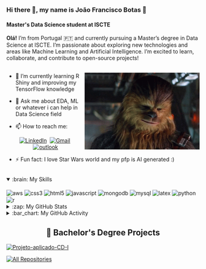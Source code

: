 ### Hi there 👋, my name is João Francisco Botas 🥾
#### Master's Data Science student at ISCTE
**Olá!** I’m from Portugal 🇵🇹 and currently pursuing a Master’s degree in Data Science at ISCTE. I’m passionate about exploring new technologies and areas like Machine Learning and Artificial Intelligence. I’m excited to learn, collaborate, and contribute to open-source projects!
<!--![Data Science Master's student at ISCTE]()-->


<!--[<img src='https://cdn.jsdelivr.net/npm/simple-icons@3.0.1/icons/github.svg' alt='github' height='60'>](https://github.com/JoniFB03)  [<img src='https://cdn.jsdelivr.net/npm/simple-icons@3.0.1/icons/linkedin.svg' alt='linkedin' height='60'>](https://www.linkedin.com/in/joaof-botas/) -->

<!--
**JoniFB03/JoniFB03** is a ✨ _special_ ✨ repository because its `README.md` (this file) appears on your GitHub profile.

Here are some ideas to get you started:

- 🔭 I’m currently working on ...
- 🌱 I’m currently learning R Shiny and improving my TensorFlow knowledge
- 💬 Ask me about EDA, ML or whatever i can help in Data Science field
- 📫 How to reach me: 
<p>
 <a href="https://www.linkedin.com/in/joaof-botas"><img src="https://img.shields.io/badge/LinkedIn--_.svg?style=social&logo=linkedin" alt="LinkedIn"></a>
 <a href="mailto:jfbotas7@gmail.com"><img src="https://img.shields.io/badge/Gmail--_.svg?style=social&logo=gmail" alt="Gmail"></a>
 <a href="mailto:jfmgs3@iscte-iul.pt"><img src="https://img.shields.io/badge/Institutional_email_(ISCTE)--_.svg?style=social&logo=outlook" alt="outlook"></a>
</p>
- ⚡ Fun fact: My pfp is AI generated :)
-->

<h2></h2>

<img align="right" height="200" width="300" alt="" src="https://github.com/JoniFB03/JoniFB03/blob/main/chewbacca-nod.gif" />

- 🌱 I’m currently learning R Shiny and improving my TensorFlow knowledge
  
- 💬 Ask me about EDA, ML or whatever i can help in Data Science field
  
- 📫 How to reach me: 
<p align="center">
 <a href="https://www.linkedin.com/in/joaof-botas"><img src="https://img.shields.io/badge/LinkedIn--_.svg?style=social&logo=linkedin " alt="LinkedIn"></a>
 <a href="mailto:jfbotas7@gmail.com"><img src="https://img.shields.io/badge/Gmail--_.svg?style=social&logo=gmail" alt="Gmail"></a>
 <a href="mailto:jfmgs3@iscte-iul.pt"><img src="https://img.shields.io/badge/Institutional_email_(ISCTE)--_.svg?style=social&logo=outlook" alt="outlook"></a>
</p>

- ⚡ Fun fact: I love Star Wars world and my pfp is AI generated :)

<h2></h2>

<details open>
  <summary>:brain: My Skills</summary>
  <br/>
  <div style="display: inline_block">
    <img align="center" alt="aws" src="https://img.shields.io/badge/Amazon_AWS-FF9900?style=for-the-badge&logo=amazonaws&logoColor=white" />  
    <img align="center" alt="css3" src="https://img.shields.io/badge/CSS3-1572B6?style=for-the-badge&logo=css3&logoColor=white" />
    <img align="center" alt="html5" src="https://img.shields.io/badge/HTML5-E34F26?style=for-the-badge&logo=html5&logoColor=white" />
    <img align="center" alt="javascript" src="https://img.shields.io/badge/JavaScript-F7DF1E?style=for-the-badge&logo=javascript&logoColor=black" />  
    <img align="center" alt="mongodb" src="https://img.shields.io/badge/MongoDB-4EA94B?style=for-the-badge&logo=mongodb&logoColor=white" />
    <img align="center" alt="mysql" src="https://img.shields.io/badge/MySQL-00000F?style=for-the-badge&logo=mysql&logoColor=white" />
    <img align="center" alt="latex" src="https://img.shields.io/badge/Overleaf-47A141?style=for-the-badge&logo=Overleaf&logoColor=white" />
    <img align="center" alt="python" src="https://img.shields.io/badge/Python-3776AB?style=for-the-badge&logo=python&logoColor=white" />
    <img align="center" alt="r" src="https://img.shields.io/badge/R-276DC3?style=for-the-badge&logo=r&logoColor=white" />
  </div>
</details>

<details>
  <summary>:zap: My GitHub Stats</summary>
  <br/>
  <img align="left" height="180" alt="GitHub Stats" src="https://github-readme-stats-joao-botas-projects.vercel.app/api?username=JoniFB03&show_icons=true&hide_border=false&title_color=ff652f&icon_color=FFE600&bg_color=09131B&text_color=ffffff&border_color=0c1a25" />
  <img src="https://github-readme-stats.vercel.app/api/top-langs?username=JoniFB03&locale=en&hide_title=false&layout=compact&card_width=320&langs_count=5&theme=gotham&hide_border=false" height="180" alt="languages graph"  />
  
[![trophy](https://github-profile-trophy.vercel.app/?username=JoniFB03&theme=onedark)](https://github.com/ryo-ma/github-profile-trophy)
</details>

<details>
  <summary>:bar_chart: My GitHub Activity</summary>
  <br/>
<!--START_SECTION:activity-->
1. 🚀 Published release [v1.0.0](https://github.com/boladouro/pfacd/releases/tag/relatorio) in [boladouro/pfacd](https://github.com/boladouro/pfacd)
<!--END_SECTION:activity-->
</details>

 <h2 align="center">📂 Bachelor's Degree Projects</h2>
 <p align="left">
    <a href="https://github.com/JoniFB03/Projeto-aplicado-CD-I"><img width="278" src="https://github-readme-stats-joao-botas-projects.vercel.app/api/pin/?username=JoniFB03&repo=Projeto-aplicado-CD-I&theme=react&bg_color=1F222E&title_color=F85D7F&hide_border=true&icon_color=F8D866&show_icons=false" alt="Projeto-aplicado-CD-I"></a>


<a href="https://github.com/JoniFB03?tab=repositories&sort=stargazers"><img alt="All Repositories" title="All Repositories" src="https://custom-icon-badges.demolab.com/badge/-Click%20Here%20For%20All%20My%20Repos-1F222E?style=for-the-badge&logoColor=white&logo=repo"/></a>

